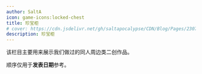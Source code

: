 ```yaml
---
author: SaltA
icon: game-icons:locked-chest
title: 珍宝柜
# cover: https://cdn.jsdelivr.net/gh/saltapocalypse/CDN/Blog/Pages/230716/Cover.png
description: 珍宝柜
---
```


<!-- more -->

该栏目主要用来展示我们做过的同人周边类二创作品。

顺序仅用于**发表日期**参考。